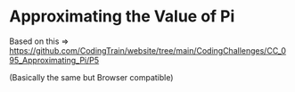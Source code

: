# Approximating the Value of Pi

Based on this => https://github.com/CodingTrain/website/tree/main/CodingChallenges/CC_095_Approximating_Pi/P5

(Basically the same but Browser compatible)
